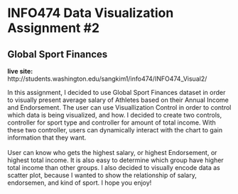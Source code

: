 # INFO474 Data Visualization Assignment #2
<h2>Global Sport Finances</h2>
<b>live site:</b> http://students.washington.edu/sangkim1/info474/INFO474_Visual2/

In this assignment, I decided to use Global Sport Finances dataset in order to visually present average salary of Athletes based on their Annual Income and Endorsement.
The user can use Visuallization Control in order to control which data is being visualized, and how. 
I decided to create two controls, controller for sport type and controller for amount of total income. With these two controller, users can dynamically interact with the chart to gain information that they want. <br><br>
User can know who gets the  highest salary, or highest Endorsement, or highest total income. It is also easy to determine which group have higher total income than other groups. I also decided to visually encode data as scatter plot, because I wanted to show the relationship of salary, endorsemen, and kind of sport. I hope you enjoy! 

